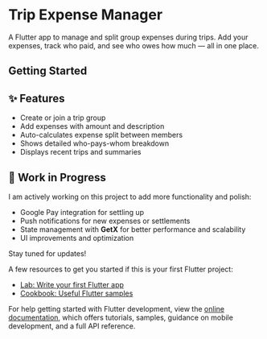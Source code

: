 # Trip Expense Manager

A Flutter app to manage and split group expenses during trips. Add your expenses, track who paid, and see who owes how much — all in one place.

## Getting Started

## ✨ Features

- Create or join a trip group
- Add expenses with amount and description
- Auto-calculates expense split between members
- Shows detailed who-pays-whom breakdown
- Displays recent trips and summaries

## 🚧 Work in Progress

I am actively working on this project to add more functionality and polish:

- Google Pay integration for settling up
- Push notifications for new expenses or settlements
- State management with **GetX** for better performance and scalability
- UI improvements and optimization

Stay tuned for updates!

A few resources to get you started if this is your first Flutter project:

- [Lab: Write your first Flutter app](https://docs.flutter.dev/get-started/codelab)
- [Cookbook: Useful Flutter samples](https://docs.flutter.dev/cookbook)

For help getting started with Flutter development, view the
[online documentation](https://docs.flutter.dev/), which offers tutorials,
samples, guidance on mobile development, and a full API reference.
